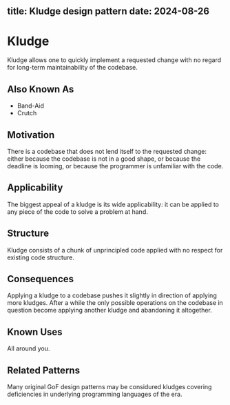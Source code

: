 title: Kludge design pattern
date: 2024-08-26
----
# Kludge

Kludge allows one to quickly implement a requested change with no regard for long-term maintainability of the codebase.

## Also Known As

- Band-Aid
- Crutch

## Motivation

There is a codebase that does not lend itself to the requested change:
either because the codebase is not in a good shape, or because the deadline is looming,
or because the programmer is unfamiliar with the code.

## Applicability

The biggest appeal of a kludge is its wide applicability: it can be applied to any piece of the code to solve a problem at hand.

## Structure

Kludge consists of a chunk of unprincipled code applied with no respect for existing code structure.

## Consequences

Applying a kludge to a codebase pushes it slightly in direction of applying more kludges.
After a while the only possible operations on the codebase in question become applying another kludge and abandoning it altogether.

## Known Uses

All around you.

## Related Patterns

Many original GoF design patterns may be considured kludges covering deficiencies in underlying programming languages of the era.
